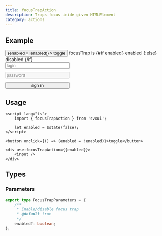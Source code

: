 ```yaml
---
title: focusTrapAction
description: Traps focus inide given HTMLElement
category: actions
---
```


<script lang="ts">
    import { Card, Flexbox, Text, Button, Input, focusTrapAction } from 'svxui';

    let enabled = $state(false);
</script>

## Example

<Card>
<Flexbox gap="3" align="center" class="mb-5">
    <Button
        variant="surface"
        onclick={() => (enabled = !enabled)}
    >
        toggle
    </Button>
    <Text>
        focusTrap is 
        <Text color={enabled ? 'green' : 'red'}>
            {#if enabled} enabled {:else} disabled {/if}
        </Text>
    </Text>
</Flexbox>

<Card variant="outline" style="display: block; max-width: 200px;">
<div use:focusTrapAction={{enabled}} style="display: flex; flex-direction: column; gap: 10px;">
    <Input placeholder="login"/>
    <Input placeholder="password" disabled/>
    <Button>sign in</Button>
</div>
</Card>
</Card>

## Usage

```svelte
<script lang="ts">
    import { focusTrapAction } from 'svxui';

    let enabled = $state(false);
</script>

<button onclick={() => (enabled = !enabled)}>toggle</button>

<div use:focusTrapAction={{enabled}}>
    <input />
</div>
```

## Types

### Parameters

```ts
export type FocusTrapParameters = {
    /**
     * Enable/disable focus trap
     * @default true
     */
    enabled?: boolean;
};
```